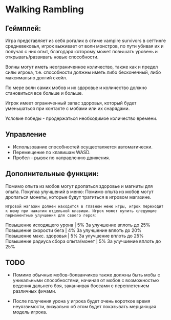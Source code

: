 # Walking Rambling

## Геймплей:

Игра представляет из себя рогалик в стиме vampire survivors в сеттинге средневековья, игрок выживает от волн монстров, по пути убивая их и получая с них опыт, благодаря которому может повышать уровень и открывать/развивать новые способности.

Волны могут иметь неограниченное количество, также как и предел силы игрока, т.е. способности должны иметь либо бесконечный, либо максимально долгий скейл.

По мере волн самих мобов и их здоровье и количество должно становиться все больше и больше.

Игрок имеет ограниченный запас здоровья, который будет уменьшаться при контакте с мобами или их снарядами. 

Условие победы - продержаться необходимое количество времени.

## Управление

- Использование способностей осуществляется автоматически.
- Перемещение по клавишам WASD.
- Пробел - рывок по направлению движения.

## Дополнительные функции:

Помимо опыта из мобов могут дропаться здоровье и магниты для опыта.
Покупка улучшений в меню:
	Помимо опыта из мобов могут дропаться монеты, которые будут тратиться в игровом магазине.

	Игровой магазин должен находится в главном меню игры, игрок переходит к нему при нажатии отдельной клавиши. Игрок может купить следующие перманентные улучшения для своего героя:
Повышение исходящего урона | 5% За улучшение вплоть до 25%
Повышение скорости бега | 4% За улучшение вплоть до 20%
Повышение макс. здоровья | 5% За улучшение вплоть до 25%
Повышение радиуса сбора опыта/монет | 5% За улучшение вплоть до 25%


## TODO

- Помимо обычных мобов-болванчиков также должны быть мобы с уникальными способностями, начиная от мобов с возможностью ведения дальнего боя, заканчивая боссами с переплетением различных фичами.

- После получения урона у игрока будет очень короткое время неуязвимости, визуально об этом будет показывать мерцающая модель игрока.

